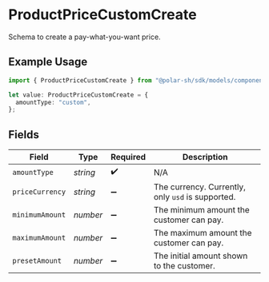 # ProductPriceCustomCreate

Schema to create a pay-what-you-want price.

## Example Usage

```typescript
import { ProductPriceCustomCreate } from "@polar-sh/sdk/models/components/productpricecustomcreate.js";

let value: ProductPriceCustomCreate = {
  amountType: "custom",
};
```

## Fields

| Field                                             | Type                                              | Required                                          | Description                                       |
| ------------------------------------------------- | ------------------------------------------------- | ------------------------------------------------- | ------------------------------------------------- |
| `amountType`                                      | *string*                                          | :heavy_check_mark:                                | N/A                                               |
| `priceCurrency`                                   | *string*                                          | :heavy_minus_sign:                                | The currency. Currently, only `usd` is supported. |
| `minimumAmount`                                   | *number*                                          | :heavy_minus_sign:                                | The minimum amount the customer can pay.          |
| `maximumAmount`                                   | *number*                                          | :heavy_minus_sign:                                | The maximum amount the customer can pay.          |
| `presetAmount`                                    | *number*                                          | :heavy_minus_sign:                                | The initial amount shown to the customer.         |